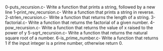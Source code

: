 0-puts_recursion.c- Write a function that prints a string, followed by a new line
1-print_rev_recursion.c- Write a function that prints a string in reverse.
2-strlen_recursion.c- Write a function that returns the length of a string.
3-factorial.c- Write a function that returns the factorial of a given number.
4-pow_recursion.c- Write a function that returns the value of x raised to the power of y
5-sqrt_recursion.c- Write a function that returns the natural square root of a number.
6-is_prime_number.c- Write a function that returns 1 if the input integer is a prime number, otherwise return 0.
